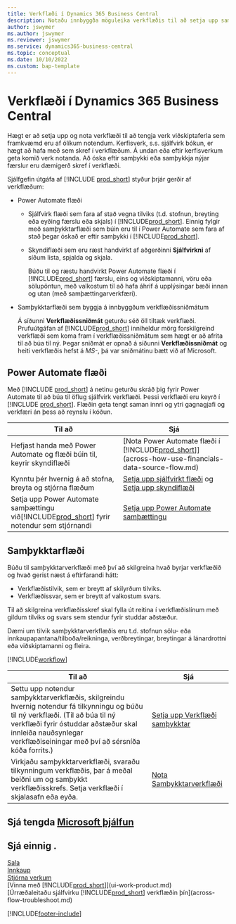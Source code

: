 ```yaml
---
title: Verkflæði í Dynamics 365 Business Central
description: Notaðu innbyggða möguleika verkflæðis til að setja upp samþykktarverkflæði til að bæta við sjálfvirk verkflæði sem byggja á Power Automate. Hægt er að setja upp skref til að úthluta verkum á mismunandi fólk sem hluti af mismunandi verkum viðskiptaferla.
author: jswymer
ms.author: jswymer
ms.reviewer: jswymer
ms.service: dynamics365-business-central
ms.topic: conceptual
ms.date: 10/10/2022
ms.custom: bap-template
---
```

# <a name="workflows-in-dynamics-365-business-central"></a><a name="workflows-in-dynamics-365-business-central"></a>Verkflæði í Dynamics 365 Business Central

Hægt er að setja upp og nota verkflæði til að tengja verk viðskiptaferla sem framkvæmd eru af ólíkum notendum. Kerfisverk, s.s. sjálfvirk bókun, er hægt að hafa með sem skref í verkflæðum. Á undan eða eftir kerfisverkum geta komið verk notanda. Að óska eftir samþykki eða samþykkja nýjar færslur eru dæmigerð skref í verkflæði.

Sjálfgefin útgáfa af [!INCLUDE [prod_short](includes/prod_short.md)] styður þrjár gerðir af verkflæðum:
  
* Power Automate flæði

  * Sjálfvirk flæði sem fara af stað vegna tilviks (t.d. stofnun, breyting eða eyðing færslu eða skjals) í [!INCLUDE[prod_short](includes/prod_short.md)]. Einnig fylgir með samþykktarflæði sem búin eru til í Power Automate sem fara af stað þegar óskað er eftir samþykki í [!INCLUDE[prod_short](includes/prod_short.md)].
  * Skyndiflæði sem eru ræst handvirkt af aðgerðinni **Sjálfvirkni** af síðum lista, spjalda og skjala.

    Búðu til og ræstu handvirkt Power Automate flæði í [!INCLUDE[prod_short](includes/prod_short.md)] færslu, eins og viðskiptamanni, vöru eða sölupöntun, með valkostum til að hafa áhrif á upplýsingar bæði innan og utan (með samþættingarverkfæri).

* Samþykktarflæði sem byggja á innbyggðum verkflæðissniðmátum

  Á síðunni **Verkflæðissniðmát** geturðu séð öll tiltæk verkflæði. Prufuútgáfan af [!INCLUDE[prod_short](includes/prod_short.md)] inniheldur mörg forskilgreind verkflæði sem koma fram í verkflæðissniðmátum sem hægt er að afrita til að búa til ný. Þegar sniðmát er opnað á síðunni **Verkflæðissniðmát** og heiti verkflæðis hefst á *MS-*, þá var sniðmátinu bætt við af Microsoft.

## <a name="power-automate-flows"></a><a name="power-automate-flows"></a>Power Automate flæði

Með [!INCLUDE [prod_short](includes/prod_short.md)] á netinu geturðu skráð þig fyrir Power Automate til að búa til öflug sjálfvirk verkflæði. Þessi verkflæði eru keyrð í [!INCLUDE [prod_short](includes/prod_short.md)]. Flæðin geta tengt saman innri og ytri gagnagjafi og verkfæri án þess að reynslu í kóðun.

|**Til að** |**Sjá**|
|-------|-------|
|Hefjast handa með Power Automate og flæði búin til, keyrir skyndiflæði|[Nota Power Automate flæði í [!INCLUDE[prod_short](includes/prod_short.md)]](across-how-use-financials-data-source-flow.md)|
|Kynntu þér hvernig á að stofna, breyta og stjórna flæðum|[Setja upp sjálfvirkt flæði](/dynamics365/business-central/dev-itpro/powerplatform/automate-workflows) og [Setja upp skyndiflæði](/dynamics365/business-central/dev-itpro/powerplatform/instant-flows)|
|Setja upp Power Automate samþættingu við[!INCLUDE[prod_short](includes/prod_short.md)] fyrir notendur sem stjórnandi|[Setja upp Power Automate samþættingu](/dynamics365/business-central/dev-itpro/powerplatform/power-automate-setup)|

## <a name="approval-workflows"></a><a name="approval-workflows"></a>Samþykktarflæði

Búðu til samþykktarverkflæði með því að skilgreina hvað byrjar verkflæðið og hvað gerist næst á eftirfarandi hátt:

* Verkflæðistilvik, sem er breytt af skilyrðum tilviks.
* Verkflæðissvar, sem er breytt af valkostum svars.

Til að skilgreina verkflæðisskref skal fylla út reitina í verkflæðislínum með gildum tilviks og svars sem stendur fyrir studdar aðstæður.

Dæmi um tilvik samþykktarverkflæðis eru t.d. stofnun sölu- eða innkaupapantana/tilboða/reikninga, verðbreytingar, breytingar á lánardrottni eða viðskiptamanni og fleira.

[!INCLUDE[workflow](includes/workflow.md)]

| **Til að** | **Sjá** |
|--|--|
| Settu upp notendur samþykktarverkflæðis, skilgreindu hvernig notendur fá tilkynningu og búðu til ný verkflæði. (Til að búa til ný verkflæði fyrir óstuddar aðstæður skal innleiða nauðsynlegar verkflæðiseiningar með því að sérsníða kóða forrits.) | [Setja upp Verkflæði samþykktar](across-set-up-workflows.md) |
| Virkjaðu samþykktarverkflæði, svaraðu tilkynningum verkflæðis, þar á meðal beiðni um og samþykkt verkflæðisskrefs. Setja verkflæði í skjalasafn eða eyða. | [Nota Samþykktarverkflæði](across-use-workflows.md) |

<!--
| Integrate company data with Power Automate workflows, using both internal and external sources and events to create and automate tasks or workflows. | [Use Power Automate Flows in [!INCLUDE[prod_short](includes/prod_short.md)]](across-how-use-financials-data-source-flow.md) |-->

## <a name="see-related-microsoft-training"></a><a name="see-related-microsoft-training"></a>Sjá tengda [Microsoft þjálfun](/training/modules/create-workflows/)

## <a name="see-also"></a><a name="see-also"></a>Sjá einnig .

[Sala](sales-manage-sales.md)  
[Innkaup](purchasing-manage-purchasing.md)  
[Stjórna verkum](projects-manage-projects.md)  
[Vinna með [!INCLUDE[prod_short](includes/prod_short.md)]](ui-work-product.md)  
[Úrræðaleitaðu sjálfvirku [!INCLUDE[prod_short](includes/prod_short.md)] verkflæðin þín](across-flow-troubleshoot.md)  


[!INCLUDE[footer-include](includes/footer-banner.md)]
